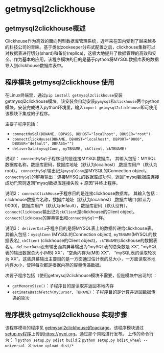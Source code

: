 # getmysql2clickhouse
##  getmysql2clickhouse概述

Clickhouse作为高效的面向列型数据库管理系统，近年来在国内受到了越来越多的科技公司的青睐。基于类似zookeeper分布式配置之后，clickhouse集群可以对数据表进行切分(shard)和备份(replica)，这极大地提升了数据管理的高效和安全。作为基本的应用，该程序模块的目的是基于python将MYSQL数据库表的数据导入到clickhouse数据库表中。

## 程序模块 getmysql2clickhouse 使用

在Linux终端里，通过````pip install getmysql2clickhouse````安装getmysql2clickhouse模块。该安装会自动安装````pymysql````和````clickhouse````两个python模块。安装完成进入python环境里，输入````import getmysql2clickhouse````即可使用该模块下集成的子程序。

主要子程序包括：
+ ````connectMySql(DBNAME, DBPASS, DBHOST="localhost", DBUSER="root")````
+ ````connectClickHouse(DBNAME, DBHOST="localhost", DBPORT="9000", DBUSER="default", DBPASS="")````
+ ````deliverData(mysqlConn, myTBNAME, ckClient, ckTBNAME)````

说明1：
````connectMySql````子程序目的是连接MYSQL数据库。
其输入包括：MYSQL数据库名称，数据库密码，数据库地址（默认为localhost）,数据库用户（默认为root）。
````connectMySql````输出记为````mysqlConn````是MYSQL的Connection object。 
````connectMySql````的屏幕输出：连接MYSQL的数据库成功时，返回“mysql数据库连接成功!”;否则返回“mysql数据库连接失败 + 原因”并终止程序。

说明2：
````connectClickHouse````子程序目的是连接clickhouse数据库。
其输入包括：clickhouse数据库名称，数据库地址（默认为localhost）,数据库端口(默认为9000)，数据库用户（默认为default），数据库密码（默认没有）。
````connectClickHouse````输出记为````ckClient````是clickhouse的Client object。
````connectClickHouse````的屏幕输出和````connectMySql````一样。

说明3：
````deliverData````子程序目的是将MYSQL表上的数据传递给clickhouse表。
其输入包括：````mysqlConn```` (MYSQL的Connection object), ````myTBNAME````(MYSQL的数据表名), ````ckClient```` (clickhouse的Client object)，````ckTBNAME````(clickhouse的数据表名)。
````deliverData````没有输出而其屏幕输出为“mySQL表的总条数是 XX”, “mySQL表的输出数据总大小(MB) XX”，“空余内存为(MB) XX”， “mySQL表的读取轮次为 XX”。这些屏幕输出主要目的是一方面通过估计表的总大小，一方面读取本地内存大小，使得每次都是根据内存的容量传递数据。

次要子程序包括（使用getmysql2clickhouse模块不需要，但是模块中出现的）：
+ ````getMemorySize()````：子程序目的是读取并返回本地内存
+ ````estimateBatchFetch(myCursor, TBNAME)````：子程序目的是计算并返回数据传递的轮次

## 程序模块 getmysql2clickhouse 实现步骤

该程序模块的程序见 [getmysql2clickhouse的package](https://github.com/zhihaogong25/getmysql2clickhouse/blob/main/getmysql2clickhouse/__init__.py)。该程序模块通过[setup.py程序](https://github.com/zhihaogong25/getmysql2clickhouse/blob/main/setup.py)上传到<https://pypi.org>。通过那个网站进行发布。
上传的命令行为： 1 ````python setup.py sdist build```` 2 ````python setup.py bdist_wheel --universal ```` 3 ````twine upload dist/*````

